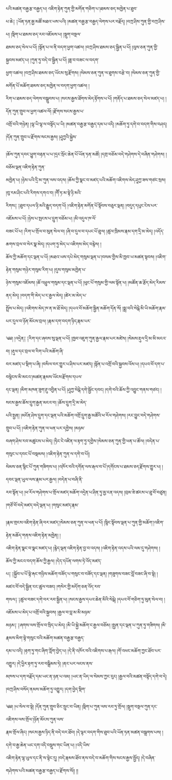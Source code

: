 ﻿  
པའི་མཚན་བརྒྱ་རྩ་བརྒྱད་པ། འཇིག་རྟེན་ཀུན་གྱི་མགོན་གཅིག་པ་།ཐམས་ཅད་མཁྱེན་པ་ཐུབ་  
པ་ཆེ༑ ༑ཡོན་ཏན་རྒྱ་མཚོ་མཐའ་ཡས་པའི། །མཚན་བརྒྱ་རྩ་བརྒྱད་ལེགས་པར་བརྗོད། །བཀྲ་ཤིས་ཀུན་གྱི་བཀྲ་ཤིས་པ། །སྡིག་པ་ཐམས་ཅད་རབ་འཇོམས་པ། །སྡུག་བསྔལ་  
ཐམས་ཅད་སེལ་པ་པོ། །སྟོན་པ་ལ་ནི་བདག་ཕྱག་འཚལ། །བཀྲ་ཤིས་ཐམས་ཅད་སྦྱིན་པ་པོ། །ལུས་ཅན་ཀུན་གྱི་སྐྱབས་མཛད་པ། །ཀུན་ཏུ་བདེ་བ་སྦྱིན་པ་པོ། །ཟླ་བ་བཟང་ལ་བདག་  
ཕྱག་འཚལ། །བཀྲ་ཤིས་ཐམས་ཅད་ཡོངས་སུ་རྫོགས། །སེམས་ཅན་ཀུན་ལ་ཐུགས་བརྩེ་བ། །སེམས་ཅན་ཀུན་གྱི་མགོན་པོ་མཆོག་ཐམས་ཅད་མཁྱེན་ལ་བདག་ཕྱག་འཚལ། །  
རིག་པ་ཐམས་ཅད་ལེགས་བསྒྲུབས་པ། །སངས་རྒྱས་ཐོགས་མེད་རྟོགས་པ་པོ། །གནོད་པ་ཐམས་ཅད་སེལ་མཛད་པ། །དོན་ཀུན་གྲུབ་ལ་ཕྱག་འཚལ་ལོ། །རྫོགས་སངས་རྒྱས་པ་  
འགྲོ་བའི་གཉེན། །ལྷ་ཡི་ལྷ་ལ་བསྟོད་པ་ཡི། །མཚན་བརྒྱ་རྩ་བརྒྱད་དམ་པ་འདི། །མཆོག་ཏུ་དགེ་བ་བདག་གིས་བཤད། །དོན་ཀུན་གྲུབ་པ་རྫོགས་སངས་རྒྱས། །ཤཱཀྱའི་སྐྱེས་  
  
།ཆོས་ཀུན་དབང་ཕྱུག་བརྟན་པ་པ་།དྲང་སྲོང་ཆེན་པོ་ཡོན་ཏན་མཚོ། །དགྲ་བཅོམ་བདེ་གཤེགས་དེ་བཞིན་གཤེགས། །བཅོམ་ལྡན་འཇིག་རྟེན་ཀུན་  
མཁྱེན་པ། །ཉེས་པའི་དྲི་མ་ཀུན་ལས་འདས། །ཆོས་ཀྱི་སྣང་བ་མཛད་པའི་མཆོག་འཇིགས་མེད་ཤཱཀྱ་ཟས་གཙང་སྲས། །བུ་རམ་ཤིང་པའི་རིགས་དགའ་བ། །གཽ་ཏ་མ་སྟེ་ཉི་མའི་  
རིགས༑ ༑ཐུབ་དཔལ་ཉི་མའི་རྒྱུད་བདག་པོ། །འཇིག་རྟེན་མགོན་པོ་སྟོབས་བཅུར་ལྡན། །བདུད་དཔུང་ངེས་པར་འཇོམས་པ་པོ། །ཉེས་པ་སྤངས་པ་དྲུག་བཅོམ་པ། །མི་འདུལ་ཁ་ལོ་  
བཟང་པོ་པ། །རིག་པ་གྲོལ་བ་མུན་སེལ་བ། །ཞི་བ་དུལ་བ་དཔང་པོ་ཐུལ། །ཚུལ་ཁྲིམས་རྣམ་དག་དྲི་མ་མེད། །འདོད་ཆགས་བྲལ་བ་སེར་སྣ་མེད། །དཔག་ཏུ་མེད་པ་འཇིགས་མེད་བརྙེས། །  
ཆོས་ཀྱི་མཆོག་དང་ལྡན་པ་པོ། །མཐའ་ཡས་དཔེ་མེད་གསུམ་ལྡན་པ་།བསམ་གྱིས་མི་ཁྱབ་ཡ་མཚན་སྟབས། །འཇིག་རྟེན་གསུམ་གཉེར་གསུམ་རིག་པ། །དུས་གསུམ་མཁྱེན་པ་  
ཉེས་གསུམ་འཇོམས། །ཆོ་འཕྲུལ་གསུམ་དང་ལྡན་པ་པོ། །ཕུང་པོ་གསུམ་གྱི་ལམ་སྟོན་པ། །མཚོན་ཆ་རྩོད་མེད་རིམས་ནད་མེད། །བདག་གི་མེད་པ་ང་རྒྱལ་མེད། །ཚེར་མ་མེད་པ་  
སྤྲོས་པ་མེད། །འཇིགས་མེད་ཁ་ན་མ་ཐོ་མེད། །དཔའ་བོ་མཆོག་སྦྱིན་མཆོག་དོན་སོ། །སྨྲ་བའི་སེངྒེ་མི་ཡི་མཆོག་རྣམ་པར་དུལ་བ་ཉོན་མོངས་བྲལ། །རྣམ་དག་བདག་ཉིད་རྣམ་པར་  
  
  
༄༅། །འདྲེན༑ ༑རིག་དང་ཞབས་སུ་ལྡན་པ་པོ། །ཁྱབ་འཇུག་ཀུན་རྒྱལ་རྣམ་པར་མཛེས། །སེམས་རྡུལ་དྲི་མ་མི་མངའ་བ། །རྡུལ་དང་བྲལ་བ་རིག་པའི་མཆོག་ཞི་  
བར་མཛད་པ་སྡིག་པ་ཞི། །བསིལ་བར་གྱུར་པ་ཤིས་པར་མཛད། །སྟོན་པ་འགྲོ་བའི་སྐྱབས་འོས་པ། །དཔའ་བོ་དག་པ་བསྙེངས་མི་མངའ་།མཚན་རྣམས་ཡོངས་རྫོགས་དཔལ་  
དང་ལྡན། །མིག་མཁན་ཟུག་རྔུ་འབྱིན་པ་པོ། །ཤཱཀྱ་སེངྒེ་དགེ་སྦྱོང་དབང། །དགེ་བའི་ཆོས་ཀྱི་འབྱུང་གནས་གཙང། །སངས་རྒྱས་ཆོས་དྲུག་རྒྱན་མངའ་བ། །ཆོས་དྲུག་དྲི་མ་མེད་  
པའི་སྤྱན། །མངོན་ཤེས་དྲུག་དང་ལྡན་པའི་མཆོག་འགྲོ་དྲུག་རྒྱ་མཚོའི་ཕ་རོལ་གཤེགས། །རང་བྱུང་བདེ་གཤེགས་གྲུབ་པ་པོ། །འཇིག་རྟེན་ཀུན་ལ་ཕན་པར་དགྱེས། །མཉམ་  
བཞག་ཤེས་རབ་མཚུངས་པ་མེད། །ཏིང་ངེ་འཛིན་ལ་རྟག་ཏུ་དགྱེས་།སེམས་ཅན་ཀུན་གྱི་ཕན་པ་ཚོལ། །བདེན་པ་གསུང་པ་དབང་པོ་བསྡམས། །འཇིག་རྟེན་ཀུན་ལ་དགེ་བ་པོ།།  
སེམས་ཅན་སྙིང་པོ་ཀུན་གཟིགས་པ། །འཁོར་བའི་དགོན་ལས་རྒལ་བ་པོ་།དགོངས་པ་ཐམས་ཅད་རྫོགས་གྱུར་པ། །དབང་ལྡན་ཡུལ་ལས་རྣམ་པར་རྒྱལ། །བདེན་པ་བཞི་ནི་  
རབ་སྟོན་པ། །ཕ་རོལ་གཤེགས་པ་གྲོལ་མཛད་མཆོག་འདྲེན་པ་ཤིན་ཏུ་མྱ་ངན་འདས། །བྲམ་ཟེ་ཚངས་པ་ཐུ་བོ་བཙུན། །གཙོ་བོ་བདེ་མཛད་བདེ་ལྡན་པ། །གསུང་མཛད་རྣམ་  
  
  
།རྣམ་གྲངས་འཇིག་རྟེན་ཞི་བར་མཛད་།སེམས་ཅན་ཀུན་ལ་ཕན་པ་པོ། །སྙིང་སྟོབས་ལྡན་པ་ཀུན་གྱི་མཆོག་།འཇིག་རྟེན་མཆོད་གནས་འཇིག་རྟེན་མཁྱེན། །  
འཇིག་རྟེན་སྣང་བ་སྣང་མཛད་པ། །རྙེད་ལྡན་འཇིག་རྟེན་བྱ་བ་འདས། །འཇིག་རྟེན་འདས་པའི་ལམ་དུ་གཤེགས། །ཆོས་ཀྱི་མངའ་བདག་ཆོས་ཀྱི་རྒྱལ། །དེད་དཔོན་ལགས་ཏེ་འོད་མཛད་  
པ༑ ༑སྐྱོབ་པ་པོ་སྟེ་རྐང་གཉིས་མཆོག་བཟོད་པ་གསུང་བ་བཟོད་དང་ལྡན། །གཟུགས་བཟང་བློ་བཟང་ཞི་བ་སྟེ། །མཛའ་བོ་བདེ་སྦྱིན་ངང་ཚུལ་བཟང། །གསེར་གྱི་མདོག་ཅན་འོད་རབ་  
གསལ༑ ༑ཚུལ་བཟང་དགེ་བར་རབ་སྦྱིན་པ། །སངས་རྒྱས་དཔའ་ཆེན་མིའི་སེངྒེ། །དཔའ་བོ་གཅིག་ཏུ་མུན་སེལ་བ། །འཇོམས་པ་མེད་པ་འགྲོ་བའི་སྐྱབས། །རྒྱལ་བ་བླ་མ་མི་མཉམ་  
མཉམ༑ ༑ཞགས་ལས་གྲོལ་བ་སྲིད་པ་མེད། །མི་ཡི་སྐྱེ་མཆོག་ང་རྒྱལ་བཅོམ། །སྤྱན་དང་ལྡན་པ་ཀུན་ཏུ་གཟིགས། །མི་རྣམས་མིག་སྟེ་གསུང་བའི་མཆོག་མཚན་བརྒྱ་རྩ་བརྒྱད་  
དམ་པ་འདི། །རྟག་ཏུ་གང་ཞིག་ཀློག་བྱེད་པ། །དེ་ནི་འཁོར་བའི་འཇིགས་པ་རྒལ། །གོ་འཕང་མཆོག་ཀྱང་ཐོབ་པར་འགྱུར། །དེ་ཕྱིར་རྟག་ཏུ་རབ་བསྒྲིམས་ཏེ། །ནང་པར་ལངས་ནས་  
མཁས་པ་དག་བརྗོད་དམ་ཡང་ན་ཉན་པ་འམ། །ཡང་ན་ཡིད་ལ་སེམས་ཀྱང་རུང། །རྒྱལ་བའི་མཚན་བསྟོད་དགེ་བ་དེ། །བཀྲ་ཤིས་བསོད་ནམས་མཆོག་ཏུ་འགྱུར། །དག་བྱེད་སྡིག་  
  
  
༄༅། །པ་སེལ་བ་སྟེ། །དོན་ཀུན་གྲུབ་ཅིང་སྲུང་བ་ཡིན། །སྡིག་པ་ཀུན་ལས་རབ་ཏུ་གྲོལ། །སྡུག་བསྔལ་ཀུན་དང་འཇིགས་ལས་གྲོལ་།ཉོན་མོངས་ཀུན་ལས་  
རྣམ་གྲོལ་ཞིང། །སངས་རྒྱས་ཉིད་ནི་བདེ་བར་ཐོབ། །དེ་ལྟར་བདག་གིས་ཐུབ་པའི་ཡོན་ཏན་མཚན་བསྒྲགས་པས། །དགེ་བ་རྒྱ་ཆེན་ཡང་དག་འདི་བསྡུས་གང་ཡིན་པ། །འདི་ཡིས་  
འཇིག་རྟེན་ལྷ་ཡུལ་དང་ནི་ས་སྟེང་དུ། །བདེ་རྣམས་ཐོབ་ནས་བདེ་བ་མཆོག་གིས་སངས་རྒྱས་སྤྱོད། །དེ་བཞིན་གཤེགས་པའི་མཚན་བརྒྱ་རྩ་བརྒྱད་པ་རྫོགས་སོ།། །།  
